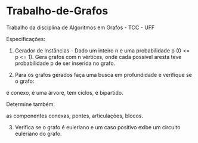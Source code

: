 # Trabalho-de-Grafos
Trabalho da disciplina de Algoritmos em Grafos - TCC - UFF

Especificações:

1) Gerador de Instâncias - Dado um inteiro n e uma probabilidade p (0 <= p <= 1). Gera grafos com n vértices, onde cada possível aresta teve probabilidade p de ser inserida no grafo.

2) Para os grafos gerados faça uma busca em profundidade e verifique se o grafo:

é conexo,
é uma árvore,
tem ciclos,
é bipartido.

Determine também:

as componentes conexas,
pontes,
articulações,
blocos.

3) Verifica se o grafo é euleriano e um caso positivo exibe um circuito euleriano do grafo.
